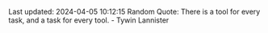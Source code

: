 Last updated: 2024-04-05 10:12:15
Random Quote: There is a tool for every task, and a task for every tool.  -  Tywin Lannister